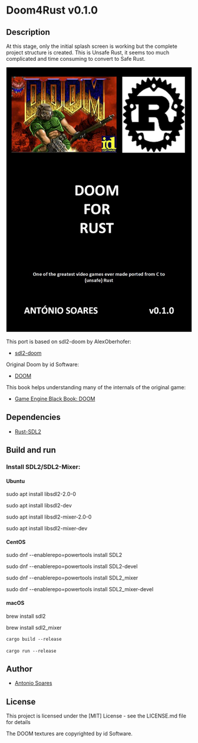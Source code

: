 # Doom4Rust v0.1.0

## Description

At this stage, only the initial splash screen is working but the complete project structure is created.
This is Unsafe Rust, it seems too much complicated and time consuming to convert to Safe Rust.

![](doom4rust.jpg)

This port is based on sdl2-doom by AlexOberhofer:

* [sdl2-doom](https://github.com/AlexOberhofer/sdl2-doom)

Original Doom by id Software:

* [DOOM](https://github.com/id-Software/DOOM)

This book helps understanding many of the internals of the original game:

* [Game Engine Black Book: DOOM](https://fabiensanglard.net/gebbdoom/)

## Dependencies

* [Rust-SDL2](https://github.com/Rust-SDL2/rust-sdl2)

## Build and run

### Install SDL2/SDL2-Mixer:

#### Ubuntu

sudo apt install libsdl2-2.0-0

sudo apt install libsdl2-dev

sudo apt install libsdl2-mixer-2.0-0

sudo apt install libsdl2-mixer-dev

#### CentOS

sudo dnf --enablerepo=powertools install SDL2

sudo dnf --enablerepo=powertools install SDL2-devel

sudo dnf --enablerepo=powertools install SDL2_mixer

sudo dnf --enablerepo=powertools install SDL2_mixer-devel

#### macOS

brew install sdl2

brew install sdl2_mixer

```
cargo build --release

cargo run --release

```

## Author

* [Antonio Soares](https://github.com/ccie18473)

## License

This project is licensed under the [MIT] License - see the LICENSE.md file for details

The DOOM textures are copyrighted by id Software.